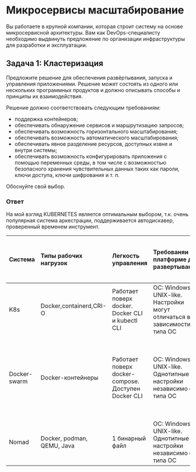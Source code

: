 # Микросервисы масштабирование

Вы работаете в крупной компании, которая строит систему на основе микросервисной архитектуры.
Вам как DevOps-специалисту необходимо выдвинуть предложение по организации инфраструктуры для разработки и эксплуатации.

## Задача 1: Кластеризация

Предложите решение для обеспечения развёртывания, запуска и управления приложениями.
Решение может состоять из одного или нескольких программных продуктов и должно описывать способы и принципы их взаимодействия.

Решение должно соответствовать следующим требованиям:
- поддержка контейнеров;
- обеспечивать обнаружение сервисов и маршрутизацию запросов;
- обеспечивать возможность горизонтального масштабирования;
- обеспечивать возможность автоматического масштабирования;
- обеспечивать явное разделение ресурсов, доступных извне и внутри системы;
- обеспечивать возможность конфигурировать приложения с помощью переменных среды, в том числе с возможностью безопасного хранения чувствительных данных таких как пароли, ключи доступа, ключи шифрования и т. п.

Обоснуйте свой выбор.

### Ответ
На мой взгляд KUBERNETES является оптимальным выбором, т.к. очень популярная система аркестрации, поддерживается автодискавер, проверенный временем инструмент.

| Система | Типы рабочих нагрузок | Легкость управления | Требованяи к платформе для развертывания | Производительность |Ограничение на количество узлов и контейнеров в кластере |IaaC| Шаблоны | Сети |Возможность обнаружения сервисов|Автомасштабирование|Выполнение обновлений и отката|Отказоустойчивость|Мониторинг|Безопасность|
| ------------- |:-------------|:-----|:---|:---|:---|:---|:---|:---|:---|:---|:---|:---|:---|:---|
|K8s|Docker,containerd,CRI-O |Работает поверх docker. Docker CLI и kubectl CLI |ОС: Windows, UNIX-like. Настройки могут отличаться в зависимости от типа ОС|Много компонентов, из за которых понижается скорость выполенния операций, но повышается стабильность|110 подов на узел;<br>  5000 узлов;<br>  150000 подов всего;<br> 300000 контейнеров|YAML, JSON|Helm|IP адрес для каждого пода<br>Container Networking Interface|Автообнаружение возможно при использовании встроенного DNS-сервера|Cluster Autoscaler<br>Horizontal Pod Autoscaler, HPA<br>Vertical Pod Autoscaler, VPA|Rolling Update. Гибкая настройка|Health Check|Сторонние инструменты|Network Policies, Namespaces|
|Docker-swarm|Docker-контейнеры|Работает поверх docker-compose. Доступен Docker CLI|ОС: Windows, UNIX-like. Однотипные настройки независимо от типа ОС|Легковесный. | 7 manage-nodes;<br>100 контейнеров на узел|YAML|-|Overlay network. Автоматическое назначение менеджером адресов для контейнеров при инициализации или обновлении приложения. <br> Низакая производительность|Автообнаружение возможно при использовании встроенного DNS-сервера|-|Rolling Update. Swarm Manager|Мониторинг состояния кластера и сравнение с желаемым состоянием с помощью Manager-нод|Сторонние инструменты|взаимная аутентификация и шифрование TLS|
|Nomad|Docker, podman, QEMU, Java |1 бинарный файл|ОС: Windows, UNIX-like. Однотипные настройки независимо от типа ОС|Проще в плане архиткртуры. Быстрее, чем k8s| 10 000 узлов на кластер|HCL<br>Возможно преобразование и х YAML, JSON|-|Container Networking Interface|Внешний инструмен. Consul|Cluster Autoscaler<br>Horizontal Pod Autoscaler, HPA|Rolling update|Health Check|Сторонние инструменты|Сторонние инструменты<br>Namespaces(Enterprise)|||||||
